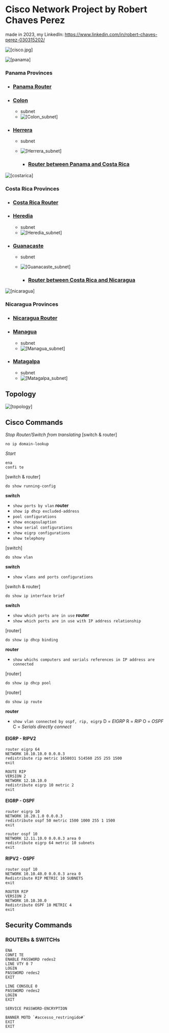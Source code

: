 
# Cisco Network Project by Robert Chaves Perez

made in 2023, my LinkedIn: https://www.linkedin.com/in/robert-chaves-perez-030315202/

![[cisco.jpg]](Imagenes/Cisco.jpg)


![[panama]](Imagenes/panama.png)

### Panama Provinces

- ### [Panama Router](Routers/Panama.md)

- ### [Colon](Provinces/Colon.md)
    * subnet
    * ![[Colon_subnet]](Imagenes/ColonS.png)

- ### [Herrera](Provinces/Herrera.md)
    * subnet
    * ![[Herrera_subnet]](Imagenes/HerreraS.png)


        * ### [Router between Panama and Costa Rica](Routers/Panama_CostaRica.md)


![[costarica]](Imagenes/costarica.png)

### Costa Rica Provinces

- ### [Costa Rica Router](Routers/CostaRica.md)

- ### [Heredia](Provinces/Heredia.md)
    * subnet
    * ![[Heredia_subnet]](Imagenes/HerediaS.png)

- ### [Guanacaste](Provinces/Guanacaste.md)
    * subnet
    * ![[Guanacaste_subnet]](Imagenes/GuanacasteS.png)


        * ### [Router between Costa Rica and Nicaragua](Routers/CostaRica_Nicaragua.md)


![[nicaragua]](Imagenes/nicaragua.png)

### Nicaragua Provinces

- ### [Nicaragua Router](Routers/Nicaragua.md)

- ### [Managua](Provinces/Managua.md)
    * subnet
    * ![[Managua_subnet]](Imagenes/ManaguasS.png)

- ### [Matagalpa](Provinces/MatagalpaS.md)
    * subnet
    * ![[Matagalpa_subnet]](Imagenes/MatagalpaS.png)



## Topology
![[topology]](Imagenes/Topology.png)

## Cisco Commands
*Stop Router/Switch from translating*
[switch & router]
```
no ip domain-lookup
```


*Start*
```
ena
confi te
```


[switch & router]
```
do show running-config
```
**switch**
- `show ports by vlan`
**router**
- `show ip dhcp excluded-address`
- `pool configurations`
- `show encapsulaption`
- `show serial configurations`
- `show eigrp configurations`
- `show telephony`


[switch]
```
do show vlan
```
**switch**
- `show vlans and ports configurations`


[switch & router]
```
do show ip interface brief
```
**switch**
- `show which ports are in use`
**router**
- `show which ports are in use with IP address relationship`


[router]
```
do show ip dhcp binding
```
**router**
- `show whichs computers and serials references in IP address are connected`


[router]
```
do show ip dhcp pool
```

[router]
```
do show ip route
```
**router**
- `show vlan connected by ospf, rip, eigrp`
	D = *EIGRP*
	R = *RIP*
	O = *OSPF*
	C = *Serials directly connect*



#### EIGRP - RIPV2
```
router eigrp 64
NETWORK 10.10.10.0 0.0.0.3
redistribute rip metric 1658031 514560 255 255 1500
exit
```

```
ROUTE RIP
VERSION 2
NETWORK 12.10.10.0
redistribute eigrp 10 metric 2
exit
```
#### EIGRP - OSPF
```
router eigrp 10
NETWORK 10.20.1.0 0.0.0.3
redistribute ospf 50 metric 1500 1000 255 1 1500
exit
```

```
router ospf 10
NETWORK 12.11.10.0 0.0.0.3 area 0
redistribute eigrp 64 metric 10 subnets
exit
```
#### RIPV2 - OSPF
```
router ospf 10
NETWORK 10.10.40.0 0.0.0.3 area 0
Redistribute RIP METRIC 10 SUBNETS 
exit
```

```
ROUTER RIP
VERSION 2
NETWORK 10.10.30.0
Redistribute OSPF 10 METRIC 4
exit
```

## Security Commands
### ROUTERs & SWITCHs
```
ENA
CONFI TE
ENABLE PASSWORD redes2
LINE VTY 0 7 
LOGIN
PASSWORD redes2
EXIT
```

```
LINE CONSOLE 0 
PASSWORD redes2
LOGIN
EXIT
```

```
SERVICE PASSWORD-ENCRYPTION
```

```
BANNER MOTD `#accesso_restringido#`
EXIT
EXIT
```




